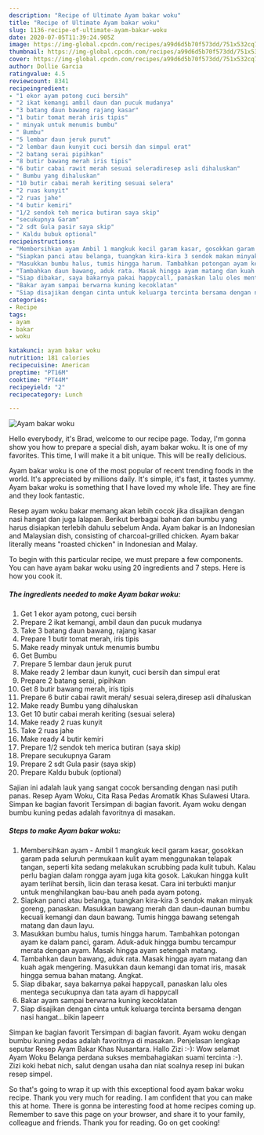 ```yaml
---
description: "Recipe of Ultimate Ayam bakar woku"
title: "Recipe of Ultimate Ayam bakar woku"
slug: 1136-recipe-of-ultimate-ayam-bakar-woku
date: 2020-07-05T11:39:24.905Z
image: https://img-global.cpcdn.com/recipes/a99d6d5b70f573dd/751x532cq70/ayam-bakar-woku-foto-resep-utama.jpg
thumbnail: https://img-global.cpcdn.com/recipes/a99d6d5b70f573dd/751x532cq70/ayam-bakar-woku-foto-resep-utama.jpg
cover: https://img-global.cpcdn.com/recipes/a99d6d5b70f573dd/751x532cq70/ayam-bakar-woku-foto-resep-utama.jpg
author: Dollie Garcia
ratingvalue: 4.5
reviewcount: 8341
recipeingredient:
- "1 ekor ayam potong cuci bersih"
- "2 ikat kemangi ambil daun dan pucuk mudanya"
- "3 batang daun bawang rajang kasar"
- "1 butir tomat merah iris tipis"
- " minyak untuk menumis bumbu"
- " Bumbu"
- "5 lembar daun jeruk purut"
- "2 lembar daun kunyit cuci bersih dan simpul erat"
- "2 batang serai pipihkan"
- "8 butir bawang merah iris tipis"
- "6 butir cabai rawit merah sesuai seleradiresep asli dihaluskan"
- " Bumbu yang dihaluskan"
- "10 butir cabai merah keriting sesuai selera"
- "2 ruas kunyit"
- "2 ruas jahe"
- "4 butir kemiri"
- "1/2 sendok teh merica butiran saya skip"
- "secukupnya Garam"
- "2 sdt Gula pasir saya skip"
- " Kaldu bubuk optional"
recipeinstructions:
- "Membersihkan ayam Ambil 1 mangkuk kecil garam kasar, gosokkan garam pada seluruh permukaan kulit ayam menggunakan telapak tangan, seperti kita sedang melakukan scrubbing pada kulit tubuh. Kalau perlu bagian dalam rongga ayam juga kita gosok. Lakukan hingga kulit ayam terlihat bersih, licin dan terasa kesat. Cara ini terbukti manjur untuk menghilangkan bau-bau aneh pada ayam potong."
- "Siapkan panci atau belanga, tuangkan kira-kira 3 sendok makan minyak goreng, panaskan. Masukkan bawang merah dan daun-daunan bumbu kecuali kemangi dan daun bawang. Tumis hingga bawang setengah matang dan daun layu."
- "Masukkan bumbu halus, tumis hingga harum. Tambahkan potongan ayam ke dalam panci, garam. Aduk-aduk hingga bumbu tercampur merata dengan ayam. Masak hingga ayam setengah matang."
- "Tambahkan daun bawang, aduk rata. Masak hingga ayam matang dan kuah agak mengering. Masukkan daun kemangi dan tomat iris, masak hingga semua bahan matang. Angkat."
- "Siap dibakar, saya bakarnya pakai happycall, panaskan lalu oles mentega secukupnya dan tata ayam di happycall"
- "Bakar ayam sampai berwarna kuning kecoklatan"
- "Siap disajikan dengan cinta untuk keluarga tercinta bersama dengan nasi hangat...bikin lapeerr"
categories:
- Recipe
tags:
- ayam
- bakar
- woku

katakunci: ayam bakar woku 
nutrition: 181 calories
recipecuisine: American
preptime: "PT16M"
cooktime: "PT44M"
recipeyield: "2"
recipecategory: Lunch

---
```



![Ayam bakar woku](https://img-global.cpcdn.com/recipes/a99d6d5b70f573dd/751x532cq70/ayam-bakar-woku-foto-resep-utama.jpg)

Hello everybody, it's Brad, welcome to our recipe page. Today, I'm gonna show you how to prepare a special dish, ayam bakar woku. It is one of my favorites. This time, I will make it a bit unique. This will be really delicious.

Ayam bakar woku is one of the most popular of recent trending foods in the world. It's appreciated by millions daily. It's simple, it's fast, it tastes yummy. Ayam bakar woku is something that I have loved my whole life. They are fine and they look fantastic.

Resep ayam woku bakar memang akan lebih cocok jika disajikan dengan nasi hangat dan juga lalapan. Berikut berbagai bahan dan bumbu yang harus disiapkan terlebih dahulu sebelum Anda. Ayam bakar is an Indonesian and Malaysian dish, consisting of charcoal-grilled chicken. Ayam bakar literally means &#34;roasted chicken&#34; in Indonesian and Malay.


To begin with this particular recipe, we must prepare a few components. You can have ayam bakar woku using 20 ingredients and 7 steps. Here is how you cook it.

<!--inarticleads1-->

##### The ingredients needed to make Ayam bakar woku:

1. Get 1 ekor ayam potong, cuci bersih
1. Prepare 2 ikat kemangi, ambil daun dan pucuk mudanya
1. Take 3 batang daun bawang, rajang kasar
1. Prepare 1 butir tomat merah, iris tipis
1. Make ready  minyak untuk menumis bumbu
1. Get  Bumbu
1. Prepare 5 lembar daun jeruk purut
1. Make ready 2 lembar daun kunyit, cuci bersih dan simpul erat
1. Prepare 2 batang serai, pipihkan
1. Get 8 butir bawang merah, iris tipis
1. Prepare 6 butir cabai rawit merah/ sesuai selera,diresep asli dihaluskan
1. Make ready  Bumbu yang dihaluskan
1. Get 10 butir cabai merah keriting (sesuai selera)
1. Make ready 2 ruas kunyit
1. Take 2 ruas jahe
1. Make ready 4 butir kemiri
1. Prepare 1/2 sendok teh merica butiran (saya skip)
1. Prepare secukupnya Garam
1. Prepare 2 sdt Gula pasir (saya skip)
1. Prepare  Kaldu bubuk (optional)


Sajian ini adalah lauk yang sangat cocok bersanding dengan nasi putih panas. Resep Ayam Woku, Cita Rasa Pedas Aromatik Khas Sulawesi Utara. Simpan ke bagian favorit Tersimpan di bagian favorit. Ayam woku dengan bumbu kuning pedas adalah favoritnya di masakan. 

<!--inarticleads2-->

##### Steps to make Ayam bakar woku:

1. Membersihkan ayam - Ambil 1 mangkuk kecil garam kasar, gosokkan garam pada seluruh permukaan kulit ayam menggunakan telapak tangan, seperti kita sedang melakukan scrubbing pada kulit tubuh. Kalau perlu bagian dalam rongga ayam juga kita gosok. Lakukan hingga kulit ayam terlihat bersih, licin dan terasa kesat. Cara ini terbukti manjur untuk menghilangkan bau-bau aneh pada ayam potong.
1. Siapkan panci atau belanga, tuangkan kira-kira 3 sendok makan minyak goreng, panaskan. Masukkan bawang merah dan daun-daunan bumbu kecuali kemangi dan daun bawang. Tumis hingga bawang setengah matang dan daun layu.
1. Masukkan bumbu halus, tumis hingga harum. Tambahkan potongan ayam ke dalam panci, garam. Aduk-aduk hingga bumbu tercampur merata dengan ayam. Masak hingga ayam setengah matang.
1. Tambahkan daun bawang, aduk rata. Masak hingga ayam matang dan kuah agak mengering. Masukkan daun kemangi dan tomat iris, masak hingga semua bahan matang. Angkat.
1. Siap dibakar, saya bakarnya pakai happycall, panaskan lalu oles mentega secukupnya dan tata ayam di happycall
1. Bakar ayam sampai berwarna kuning kecoklatan
1. Siap disajikan dengan cinta untuk keluarga tercinta bersama dengan nasi hangat...bikin lapeerr


Simpan ke bagian favorit Tersimpan di bagian favorit. Ayam woku dengan bumbu kuning pedas adalah favoritnya di masakan. Penjelasan lengkap seputar Resep Ayam Bakar Khas Nusantara. Hallo Zizi :-): Wow selamat Ayam Woku Belanga perdana sukses membahagiakan suami tercinta :-). Zizi koki hebat nich, salut dengan usaha dan niat soalnya resep ini bukan resep simpel. 

So that's going to wrap it up with this exceptional food ayam bakar woku recipe. Thank you very much for reading. I am confident that you can make this at home. There is gonna be interesting food at home recipes coming up. Remember to save this page on your browser, and share it to your family, colleague and friends. Thank you for reading. Go on get cooking!
